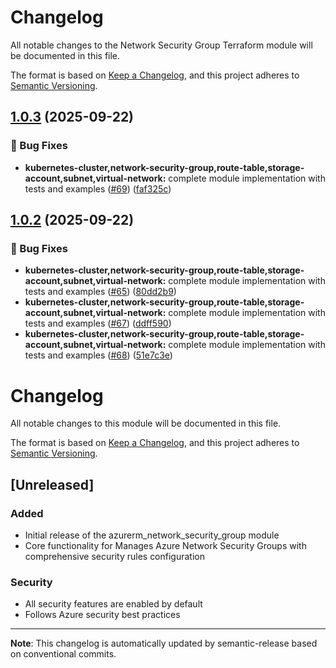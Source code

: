 # Changelog

All notable changes to the Network Security Group Terraform module will be documented in this file.

The format is based on [Keep a Changelog](https://keepachangelog.com/en/1.0.0/),
and this project adheres to [Semantic Versioning](https://semver.org/spec/v2.0.0.html).

## [1.0.3](https://github.com/PatrykIti/azurerm-terraform-modules/compare/NSGv1.0.2...NSGv1.0.3) (2025-09-22)

### 🐛 Bug Fixes

* **kubernetes-cluster,network-security-group,route-table,storage-account,subnet,virtual-network:** complete module implementation with tests and examples ([#69](https://github.com/PatrykIti/azurerm-terraform-modules/issues/69)) ([faf325c](https://github.com/PatrykIti/azurerm-terraform-modules/commit/faf325c0e00da3ac745efa5e664bf40c305420e1))

## [1.0.2](https://github.com/PatrykIti/azurerm-terraform-modules/compare/NSGv1.0.1...NSGv1.0.2) (2025-09-22)

### 🐛 Bug Fixes

* **kubernetes-cluster,network-security-group,route-table,storage-account,subnet,virtual-network:** complete module implementation with tests and examples ([#65](https://github.com/PatrykIti/azurerm-terraform-modules/issues/65)) ([80dd2b9](https://github.com/PatrykIti/azurerm-terraform-modules/commit/80dd2b956a2ff8d970ea14ab1bd823234c22ea4a))
* **kubernetes-cluster,network-security-group,route-table,storage-account,subnet,virtual-network:** complete module implementation with tests and examples ([#67](https://github.com/PatrykIti/azurerm-terraform-modules/issues/67)) ([ddff590](https://github.com/PatrykIti/azurerm-terraform-modules/commit/ddff59038ed839e6ec5d0c538764c2b6fa56204c))
* **kubernetes-cluster,network-security-group,route-table,storage-account,subnet,virtual-network:** complete module implementation with tests and examples ([#68](https://github.com/PatrykIti/azurerm-terraform-modules/issues/68)) ([51e7c3e](https://github.com/PatrykIti/azurerm-terraform-modules/commit/51e7c3e7c3226b16fe499579a65a5d585f4752b3))

# Changelog

All notable changes to this module will be documented in this file.

The format is based on [Keep a Changelog](https://keepachangelog.com/en/1.0.0/),
and this project adheres to [Semantic Versioning](https://semver.org/spec/v2.0.0.html).

## [Unreleased]

### Added
- Initial release of the azurerm_network_security_group module
- Core functionality for Manages Azure Network Security Groups with comprehensive security rules configuration

### Security
- All security features are enabled by default
- Follows Azure security best practices

---

**Note**: This changelog is automatically updated by semantic-release based on conventional commits.
